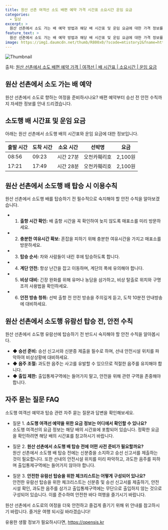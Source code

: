 ```yaml
---
title: 원산 선촌 여객선 소도 배편 예약 가격 시간표 소요시간 운임 요금
categories:
  - 일상
excerpt: >
  원산 선촌에서 소도 가는 배 예약 방법과 해당 배 시간표 및 운임 요금에 대한 가격 정보를 안내 드리겠습니다. 안전하고 재밋는 소도행 여행을 위해 아래 정보 참고하시기 바랍니다. 소도행 배편 예약하기 👈 클릭원산 선촌에서 소도행 배 시간표출발 시간도착 시간소요 시간선박명요금08:5609:230시간 27분오천카훼리호2,100원17:2117:490시간 28분오천카훼리호2,100원소도행 배편 예약하기 👈 클릭원산 선촌에서 소도행 여객선 탑승 시 이용수칙원산 선촌에서 소도행 배를 탑승하기 전 필수적으로 숙지해야 할 안전 수칙을 알아봅시다. 1) 출항 시간 확인 배 출항 시간을 꼭 확인하여 늦지 않도록 매표소를 미리 방문하세요. 2) 충분한 여유시간 확보 혼잡을 피하기 위해 충분한 여유시간을 가지고 매표소를 방문..
feature_text: >
  원산 선촌에서 소도 가는 배 예약 방법과 해당 배 시간표 및 운임 요금에 대한 가격 정보를 안내 드리겠습니다. 안전하고 재밋는 소도행 여행을 위해 아래 정보 참고하시기 바랍니다. 소도행 배편 예약하기 👈 클릭원산 선촌에서 소도행 배 시간표출발 시간도착 시간소요 시간선박명요금08:5609:230시간 27분오천카훼리호2,100원17:2117:490시간 28분오천카훼리호2,100원소도행 배편 예약하기 👈 클릭원산 선촌에서 소도행 여객선 탑승 시 이용수칙원산 선촌에서 소도행 배를 탑승하기 전 필수적으로 숙지해야 할 안전 수칙을 알아봅시다. 1) 출항 시간 확인 배 출항 시간을 꼭 확인하여 늦지 않도록 매표소를 미리 방문하세요. 2) 충분한 여유시간 확보 혼잡을 피하기 위해 충분한 여유시간을 가지고 매표소를 방문..
image: https://img1.daumcdn.net/thumb/R800x0/?scode=mtistory2&fname=https%3A%2F%2Fblog.kakaocdn.net%2Fdn%2FWe0eT%2FbtsHClOJzsV%2FuBKDprKJQlJ3JJYESrze81%2Fimg.webp
---
```


![Thumbnail](https://img1.daumcdn.net/thumb/R800x0/?scode=mtistory2&fname=https%3A%2F%2Fblog.kakaocdn.net%2Fdn%2FWe0eT%2FbtsHClOJzsV%2FuBKDprKJQlJ3JJYESrze81%2Fimg.webp)

<p>출처: <a href="https://opensis.kr/entry/%EC%9B%90%EC%82%B0-%EC%84%A0%EC%B4%8C%EC%97%90%EC%84%9C-%EC%86%8C%EB%8F%84-%EB%B0%B0%ED%8E%B8-%EC%98%88%EC%95%BD-%EA%B0%80%EA%B2%A9-%EC%97%AC%EA%B0%9D%EC%84%A0-%EB%B0%B0-%EC%8B%9C%EA%B0%84%ED%91%9C-%EC%86%8C%EC%9A%94%EC%8B%9C%EA%B0%84-%EC%9A%B4%EC%9E%84-%EC%9A%94%EA%B8%88" rel="dofollow">원산 선촌에서 소도 배편 예약 가격 | 여객선 | 배 시간표 | 소요시간 | 운임 요금</a> </p>

## 원산 선촌에서 소도 가는 배 예약

원산 선촌에서 소도로 향하는 여정을 준비하시나요? 배편 예약부터 승선 전 안전 수칙까지 자세한 정보를 안내 드리겠습니다.

## **소도행 배 시간표 및 운임 요금**

아래는 원산 선촌에서 소도행 배의 시간표와 운임 요금에 대한 정보입니다.

**출발 시간** | **도착 시간** | **소요 시간** | **선박명** | **요금**  
---|---|---|---|---  
08:56 | 09:23 | 시간 27분 | 오천카훼리호 | 2,100원  
17:21 | 17:49 | 시간 28분 | 오천카훼리호 | 2,100원  
  
## **원산 선촌에서 소도행 배 탑승 시 이용수칙**

원산 선촌에서 소도행 배를 탑승하기 전 필수적으로 숙지해야 할 안전 수칙을 알아보겠습니다.

  * 1) **출항 시간 확인:** 배 출항 시간을 꼭 확인하여 늦지 않도록 매표소를 미리 방문하세요.
  * 2) **충분한 여유시간 확보:** 혼잡을 피하기 위해 충분한 여유시간을 가지고 매표소를 방문하세요.
  * 3) **탑승 순서:** 차와 사람들이 내린 후에 탑승하도록 합니다.
  * 4) **계단 안전:** 항상 난간을 잡고 이동하며, 계단의 폭에 유의해야 합니다.
  * 5) **비상 대비:** 긴장 완화를 위해 유머나 농담을 삼가하고, 비상 탈출로 위치와 구명조끼 사용법을 확인하세요.
  * 6) **안전 방송 청취:** 선박 출항 전 안전 방송을 주의깊게 듣고, 도착 10분전 안내방송에 대비하세요.

## **원산 선촌에서 소도행 유람선 탑승 전, 안전 수칙**

원산 선촌에서 소도행 유람선에 탑승하기 전 반드시 숙지해야 할 안전 수칙을 알아봅시다.

  * **◆ 승선 준비:** 승선 신고서와 신분증 제출을 필수로 하며, 선내 안전시설 위치를 파악하여 비상상황에 대비하세요.
  * **◆ 음주 조절:** 과도한 음주는 사고를 유발할 수 있으므로 적절한 음주를 유지해야 합니다.
  * **◆ 출입 제한:** 출입통제구역에는 들어가지 말고, 안전을 위해 관련 구역을 존중해야 합니다.

## **자주 묻는 질문 FAQ**

소도행 여객선 예약과 탑승 관련 자주 묻는 질문과 답변을 확인해보세요.

  * 질문 1. **소도행 여객선 예약을 위한 요금 정보는 어디에서 확인할 수 있나요?**  
소도행 여객선의 요금 정보는 해당 배의 시간표에 포함되어 있습니다. 정확한 요금을 확인하려면 해당 배의 시간표를 참고하시기 바랍니다.

  * 질문 2. **원산 선촌에서 소도행 배 탑승 전에 어떤 사전 준비가 필요할까요?**  
원산 선촌에서 소도행 배 탑승 전에는 신분증을 소지하고 승선 신고서를 제출하는 것이 필요합니다. 또한 선내의 안전시설 위치를 미리 파악하고,
과도한 음주를 피하며 출입통제구역에는 들어가지 않아야 합니다.

  * 질문 3. **안전한 유람선 탑승을 위한 체크리스트는 어떻게 구성되어 있나요?**  
안전한 유람선 탑승을 위한 체크리스트는 신분증 및 승선 신고서를 제출하기, 안전시설 확인, 과도한 음주를 삼가고 출입통제구역에는 무단으로
출입하지 않는 것으로 구성되어 있습니다. 이를 준수하여 안전한 바다 여행을 즐기시기 바랍니다.

원산 선촌에서 소도로의 여정을 더욱 안전하고 즐겁게 즐기기 위해 위 안내를 참고하시기 바랍니다. 즐거운 여행 되시길 바라겠습니다!

 

유용한 생활 정보가 필요하시다면, <a href="https://opensis.kr" rel="dofollow">https://opensis.kr</a>


